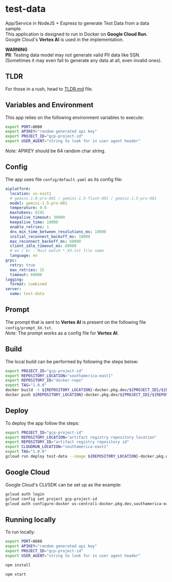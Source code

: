 # test-data

App/Service in NodeJS + Express to generate Test Data from a data sample.  
This application is designed to run in Docker on **Google Cloud Run**.  
Google Cloud's **Vertex AI** is used in the implementation.

**WARNING**  
**PII**: Testing data model may not generate valid PII data like SSN. (Sometimes it may even fail to generate any data at all, even invalid ones).

## TLDR
For those in a rush, head to [TLDR.md](TLDR.md) file.

## Variables and Environment

This app relies on the following environment variables to execute:

```bash
export PORT=8080
export APIKEY="random generated api key"
export PROJECT_ID="gcp-project-id"
export USER_AGENT="string to look for in user agent header"
```

*Note:* APIKEY should be 64 random char string.

## Config

The app uses file `config/default.yaml` as its config file:

```yaml
aiplatform:
  location: us-east1
  # gemini-1.0-pro-001 / gemini-1.5-flash-001 / gemini-1.5-pro-001
  model: gemini-1.5-pro-001
  temperature: 0.6
  maxtokens: 8192
  keepalive_timeout: 30000
  keepalive_time: 10000
  enable_retries: 1
  dns_min_time_between_resolutions_ms: 10000
  initial_reconnect_backoff_ms: 10000
  max_reconnect_backoff_ms: 60000
  client_idle_timeout_ms: 60000
  # en / br : Must match *_XX.txt file name
  language: en
grpc:
  retry: true
  max_retries: 15
  timeout: 60000
logging:
  format: combined
server:
  name: test-data
```

## Prompt

The prompt that is sent to **Vertex AI** is present on the following file `config/prompt_XX.txt`.  
*Note:* The prompt works as a config file for **Vertex AI**.

## Build

The local build can be performed by following the steps below:

```bash
export PROJECT_ID="gcp-project-id"
export REPOSITORY_LOCATION="southamerica-east1"
export REPOSITORY_ID="docker-repo"
export TAG="1.0.0"
docker build -t ${REPOSITORY_LOCATION}-docker.pkg.dev/${PROJECT_ID}/${REPOSITORY_ID}/test-data/test-data:${TAG} .
docker push ${REPOSITORY_LOCATION}-docker.pkg.dev/${PROJECT_ID}/${REPOSITORY_ID}/test-data/test-data:${TAG}
```

## Deploy

To deploy the app follow the steps:

```bash
export PROJECT_ID="gcp-project-id"
export REPOSITORY_LOCATION="artifact registry repository location"
export REPOSITORY_ID="artifact registry repository id"
export CLOUDRUN_LOCATION="southamerica-east1"
export TAG="1.0.0"
gcloud run deploy test-data --image ${REPOSITORY_LOCATION}-docker.pkg.dev/${PROJECT_ID}/${REPOSITORY_ID}/test-data/test-data:${TAG} --region ${CLOUDRUN_LOCATION} --project ${PROJECT_ID} --allow-unauthenticated

```

## Google Cloud

Google Cloud's CLI/SDK can be set up as the example:

```bash
gcloud auth login
gcloud config set project gcp-project-id
gcloud auth configure-docker us-central1-docker.pkg.dev,southamerica-east1-docker.pkg.dev
```

## Running locally

To run locally:

```bash
export PORT=8080
export APIKEY="random generated api key"
export PROJECT_ID="gcp-project-id"
export USER_AGENT="string to look for in user agent header"

npm install

npm start
```